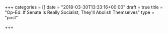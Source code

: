 +++
categories = []
date = "2018-03-30T13:33:16+00:00"
draft = true
title = "Op-Ed: If Senate Is Really Socialist, They'll Abolish Themselves"
type = "post"

+++

